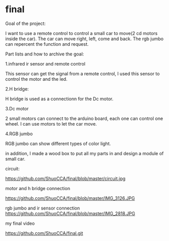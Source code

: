 # final


Goal of the project:


I want to use a remote control to control a small car to move(2 cd motors inside the car). The car can move right, left, come and back. The rgb jumbo can repercent the function and request. 



Part lists and how to archive the goal:


1.infrared ir sensor and remote control

This sensor can get the signal from a remote control, I used this sensor to control the motor and the led.



2.H bridge:

H bridge is used as a connectionn  for the Dc motor. 


3.Dc  motor

2 small motors can connect to the arduino board, each one can control one wheel. I can use motors to let the car move.


4.RGB jumbo

RGB jumbo can show different types of color light. 


in addition, I made a wood box to put all my parts in and design a module of small car.




circuit:

https://github.com/ShuoCCA/final/blob/master/circuit.jpg

motor and h bridge connection

https://github.com/ShuoCCA/final/blob/master/IMG_3126.JPG

rgb jumbo and ir sensor connection
https://github.com/ShuoCCA/final/blob/master/IMG_2818.JPG




my final video

https://github.com/ShuoCCA/final.git
